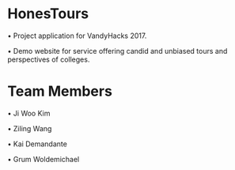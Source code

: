# HonesTours

• Project application for VandyHacks 2017.

•	Demo website for service offering candid and unbiased tours and perspectives of colleges.

# Team Members

• Ji Woo Kim

• Ziling Wang

• Kai Demandante

• Grum Woldemichael
